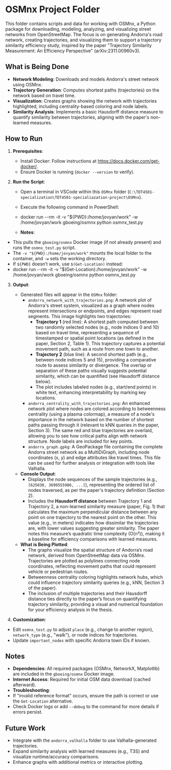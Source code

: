 # OSMnx Project Folder

This folder contains scripts and data for working with OSMnx, a Python package for downloading, modeling, analyzing, and visualizing street networks from OpenStreetMap. The focus is on generating Andorra's road network, creating trajectories, and visualizing them to support a trajectory similarity efficiency study, inspired by the paper "Trajectory Similarity Measurement: An Efficiency Perspective" (arXiv:2311.00960v3).

## What is Being Done
- **Network Modeling**: Downloads and models Andorra's street network using OSMnx.
- **Trajectory Generation**: Computes shortest paths (trajectories) on the network based on travel time.
- **Visualization**: Creates graphs showing the network with trajectories highlighted, including centrality-based coloring and node labels.
- **Similarity Analysis**: Implements a basic Hausdorff distance measure to quantify similarity between trajectories, aligning with the paper's non-learned measures.

## How to Run
1. **Prerequisites**:
   - Install Docker: Follow instructions at https://docs.docker.com/get-docker/.
   - Ensure Docker is running (`docker --version` to verify).

2. **Run the Script**:
   - Open a terminal in VSCode within this `OSMnx` folder (`C:\TDT4501-specialization\TDT4501-specialiazation-project\OSMnx`).
   - Execute the following command in PowerShell:
   - docker run --rm -it -v "${PWD}:/home/jovyan/work" -w /home/jovyan/work gboeing/osmnx python osmnx_test.py

   - **Notes**:
- This pulls the `gboeing/osmnx` Docker image (if not already present) and runs the `osmnx_test.py` script.
- The `-v "${PWD}:/home/jovyan/work"` mounts the local folder to the container, and `-w` sets the working directory.
- If `${PWD}` doesn’t work, use `$(Get-Location)` instead:
- docker run --rm -it -v "$(Get-Location):/home/jovyan/work" -w /home/jovyan/work gboeing/osmnx python osmnx_test.py

3. **Output**:
   - Generated files will appear in the `OSMnx` folder:
     - `andorra_network_with_trajectories.png`: A network plot of Andorra's street system, visualized as a graph where nodes represent intersections or endpoints, and edges represent road segments. This image highlights two trajectories:
       - **Trajectory 1** (red line): A shortest path computed between two randomly selected nodes (e.g., node indices 0 and 10) based on travel time, representing a sequence of timestamped or spatial point locations (as defined in the paper, Section 2, Table 1). This trajectory captures a potential movement path, such as a route from one town to another.
       - **Trajectory 2** (blue line): A second shortest path (e.g., between node indices 5 and 15), providing a comparative route to assess similarity or divergence. The overlap or separation of these paths visually suggests potential similarity, which can be quantified (see Hausdorff distance below).
       - The plot includes labeled nodes (e.g., start/end points) in white text, enhancing interpretability by marking key locations.
     - `andorra_centrality_with_trajectories.png`: An enhanced network plot where nodes are colored according to betweenness centrality (using a plasma colormap), a measure of a node's importance in the network based on the number of shortest paths passing through it (relevant to kNN queries in the paper, Section 3). The same red and blue trajectories are overlaid, allowing you to see how critical paths align with network structure. Node labels are included for key points.
     - `andorra_graph.gpkg`: A GeoPackage file containing the complete Andorra street network as a MultiDiGraph, including node coordinates (x, y) and edge attributes like travel times. This file can be used for further analysis or integration with tools like Valhalla.
   - **Console Output**:
     - Displays the node sequences of the sample trajectories (e.g., `[625030, 3699555986, ...]`), representing the ordered list of nodes traversed, as per the paper's trajectory definition (Section 2).
     - Includes the **Hausdorff distance** between Trajectory 1 and Trajectory 2, a non-learned similarity measure (paper, Fig. 1) that calculates the maximum perpendicular distance between any point on one trajectory to the nearest point on the other. This value (e.g., in meters) indicates how dissimilar the trajectories are, with lower values suggesting greater similarity. The paper notes this measure’s quadratic time complexity (O(n²)), making it a baseline for efficiency comparisons with learned measures.
   - **What is Being Plotted**:
     - The graphs visualize the spatial structure of Andorra’s road network, derived from OpenStreetMap data via OSMnx. Trajectories are plotted as polylines connecting node coordinates, reflecting movement paths that could represent vehicle or pedestrian routes.
     - Betweenness centrality coloring highlights network hubs, which could influence trajectory similarity queries (e.g., kNN, Section 3 of the paper).
     - The inclusion of multiple trajectories and their Hausdorff distance ties directly to the paper’s focus on quantifying trajectory similarity, providing a visual and numerical foundation for your efficiency analysis in the thesis.


4. **Customization**:
- Edit `osmnx_test.py` to adjust `place` (e.g., change to another region), `network_type` (e.g., "walk"), or node indices for trajectories.
- Update `important_nodes` with specific Andorra town IDs if known.

## Notes
- **Dependencies**: All required packages (OSMnx, NetworkX, Matplotlib) are included in the `gboeing/osmnx` Docker image.
- **Internet Access**: Required for initial OSM data download (cached afterward).
- **Troubleshooting**:
- If "invalid reference format" occurs, ensure the path is correct or use the `Get-Location` alternative.
- Check Docker logs or add `--debug` to the command for more details if errors persist.

## Future Work
- Integrate with the `andorra_valhalla` folder to use Valhalla-generated trajectories.
- Expand similarity analysis with learned measures (e.g., T3S) and visualize runtime/accuracy comparisons.
- Enhance graphs with additional metrics or interactive plotting.
